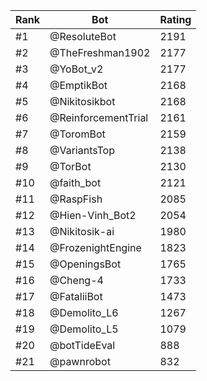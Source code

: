 Rank|Bot|Rating
---|---|---
#1|@ResoluteBot|2191
#2|@TheFreshman1902|2177
#3|@YoBot_v2|2177
#4|@EmptikBot|2168
#5|@Nikitosikbot|2168
#6|@ReinforcementTrial|2161
#7|@ToromBot|2159
#8|@VariantsTop|2138
#9|@TorBot|2130
#10|@faith_bot|2121
#11|@RaspFish|2085
#12|@Hien-Vinh_Bot2|2054
#13|@Nikitosik-ai|1980
#14|@FrozenightEngine|1823
#15|@OpeningsBot|1765
#16|@Cheng-4|1733
#17|@FataliiBot|1473
#18|@Demolito_L6|1267
#19|@Demolito_L5|1079
#20|@botTideEval|888
#21|@pawnrobot|832
